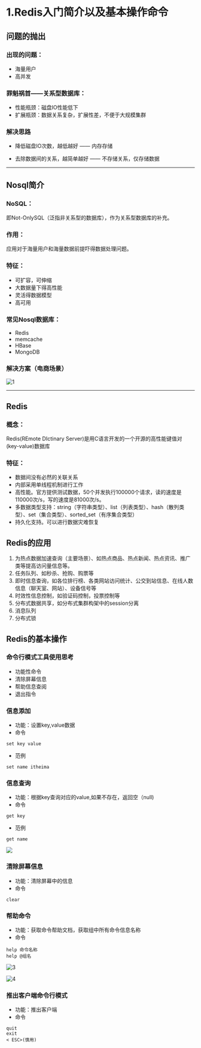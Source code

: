 # 1.Redis入门简介以及基本操作命令

##  问题的抛出
### 出现的问题：

* 海量用户
* 高并发

### 罪魁祸首——关系型数据库：

* 性能瓶颈：磁盘IO性能低下
* 扩展瓶颈：数据关系复杂，扩展性差，不便于大规模集群

### 解决思路

* 降低磁盘IO次数，越低越好 —— 内存存储

* 去除数据间的关系，越简单越好 —— 不存储关系，仅存储数据

****

## Nosql简介

### NoSQL：
即Not-OnlySQL（泛指非关系型的数据库），作为关系型数据库的补充。
### 作用：
应用对于海量用户和海量数据前提吓得数据处理问题。
### 特征：

* 可扩容，可伸缩
* 大数据量下得高性能
* 灵活得数据模型
* 高可用

### 常见Nosql数据库：

* Redis
* memcache
* HBase
* MongoDB
### 解决方案（电商场景）

![1](/Users/erickchow/Desktop/Redis/img/01/1.png)

****

## Redis

### 概念：

Redis(REmote DIctinary Server)是用C语言开发的一个开源的高性能键值对(key-value)数据库
### 特征：

* 数据间没有必然的关联关系
* 内部采用单线程机制进行工作
* 高性能。官方提供测试数据，50个并发执行100000个请求，读的速度是110000次/s，写的速度是81000次/s。
* 多数据类型支持：string（字符串类型）、list（列表类型）、hash（散列类型）、set（集合类型）、sorted_set（有序集合类型）
* 持久化支持。可以进行数据灾难恢复
## Redis的应用
1. 为热点数据加速查询（主要场景）、如热点商品、热点新闻、热点资讯、推广类等提高访问量信息等。
2. 任务队列、如秒杀、抢购、购票等
3. 即时信息查询，如各位排行榜、各类网站访问统计、公交到站信息、在线人数信息（聊天室、网站）、设备信号等
4. 时效性信息控制，如验证码控制，投票控制等
5. 分布式数据共享，如分布式集群构架中的session分离
6. 消息队列
7. 分布式锁
## Redis的基本操作
### 命令行模式工具使用思考

* 功能性命令
* 清除屏幕信息
* 帮助信息查阅
* 退出指令
### 信息添加

* 功能：设置key,value数据
* 命令
``` shell
set key value 
```

* 范例
``` shell
set name itheima 
```

### 信息查询

* 功能：根据key查询对应的value,如果不存在，返回空（null)
* 命令
``` shell
get key 
```
* 范例
``` shell
get name 
```

![](/Users/erickchow/Desktop/Redis/img/01//2.png)

### 清除屏幕信息

* 功能：清除屏幕中的信息
* 命令
``` shell
clear 
```

### 帮助命令

* 功能：获取命令帮助文档，获取组中所有命令信息名称
* 命令
``` shell
help 命令名称
help @组名 
```

![3](/Users/erickchow/Desktop/Redis/img/01//3.png)

![4](/Users/erickchow/Desktop/Redis/img/01//4.png)

### 推出客户端命令行模式

* 功能：推出客户端
* 命令
``` shell
quit
exit
< ESC>(慎用)
```

